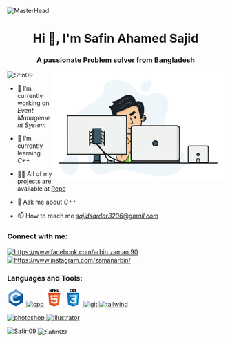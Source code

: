 ![MasterHead](https://www.gifcen.com/wp-content/uploads/2022/03/luffy-gif-6.gif)

<h1 align="center">Hi 👋, I'm Safin Ahamed Sajid</h1>
<h3 align="center">A passionate Problem solver from Bangladesh</h3>
<img align="right" alt="Coding" width="400" src="https://raw.githubusercontent.com/rajpratyush/rajpratyush/master/me_1.gif">


<p align="left"> <img src="https://gifdb.com/images/high/programming-angry-punching-keyboard-fw45yh2e39g24ylb.gif" alt="Sfin09" /> </p>

- 🔭 I’m currently working on *Event Management System*

- 🌱 I’m currently learning *C++*

- 👨‍💻 All of my projects are available at [Repo](https://github.com/Safin09?tab=repositories)

- 💬 Ask me about *C++*

- 📫 How to reach me *sajidsardar3206@gmail.com*
<h3 align="left">Connect with me:</h3>
<p align="left">
<a href="https://www.facebook.com/sajidsardar3206" target="blank"><img align="center" src="https://raw.githubusercontent.com/rahuldkjain/github-profile-readme-generator/master/src/images/icons/Social/facebook.svg" alt="https://www.facebook.com/arbin.zaman.90" height="30" width="40" /></a>
<a href="https://www.instagram.com/safin_ahamed_/" target="blank"><img align="center" src="https://raw.githubusercontent.com/rahuldkjain/github-profile-readme-generator/master/src/images/icons/Social/instagram.svg" alt="https://www.instagram.com/zamanarbin/" height="30" width="40" /></a>
<h3 align="left">Languages and Tools:</h3>
<p align="left">
<a href="https://www.cprogramming.com/" target="_blank" rel="noreferrer"> <img src="https://raw.githubusercontent.com/devicons/devicon/master/icons/c/c-original.svg" alt="c" width="40" height="40"/> </a>
<a href="https://www.w3schools.com/cpp/cpp_intro.asp#:~:text=C%2B%2B%20is%20an%20object%2Doriented,fun%20and%20easy%20to%20learn!" target="_blank" rel="noreferrer"> <img src="https://svgshare.com/i/10Fv.svg" alt="cpp" width="40" height="40"/> </a>
<a href="https://www.w3.org/html/" target="_blank" rel="noreferrer"> <img src="https://raw.githubusercontent.com/devicons/devicon/master/icons/html5/html5-original-wordmark.svg" alt="html5" width="40" height="40"/> </a> 
<a href="https://www.w3schools.com/css/" target="_blank" rel="noreferrer"> <img src="https://raw.githubusercontent.com/devicons/devicon/master/icons/css3/css3-original-wordmark.svg" alt="css3" width="40" height="40"/> </a> 
<a href="https://git-scm.com/" target="_blank" rel="noreferrer"> <img src="https://www.vectorlogo.zone/logos/git-scm/git-scm-icon.svg" alt="git" width="40" height="40"/> </a>  
<a href="https://www.mysql.com/" target="_blank" rel="noreferrer"> <img src="https://www.vectorlogo.zone/logos/mysql/mysql-official.svg" alt="tailwind" width="40" height="40"/></p>
<a href="https://www.photoshop.com/en" target="_blank" rel="noreferrer"> <img src="https://upload.wikimedia.org/wikipedia/commons/a/af/Adobe_Photoshop_CC_icon.svg" alt="photoshop" width="40" height="40"/> </a> 
<a href="https://www.adobe.com/products/illustrator.html" target="_blank" rel="noreferrer"> <img src="https://upload.wikimedia.org/wikipedia/commons/f/fb/Adobe_Illustrator_CC_icon.svg" alt="illustrator" width="40" height="40"/> </a> 
<p><img align="left" src="https://github-readme-stats.vercel.app/api/top-langs?username=Safin09&show_icons=true&locale=en&layout=compact" alt="Safin09" /></p>

<p>&nbsp;<img align="center" src="https://github-readme-stats.vercel.app/api?username=Safin09&show_icons=true&locale=en" alt="Safin09" /></p>
